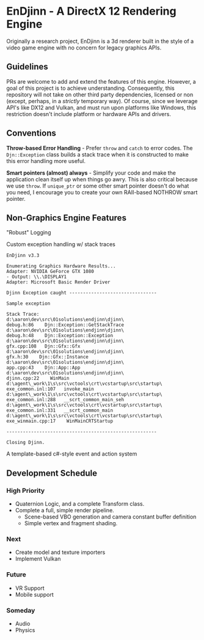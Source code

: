# EnDjinn - A DirectX 12 Rendering Engine

Originally a research project, EnDjinn is a 3d renderer built in the style of a video game engine with no concern for legacy graphics APIs.

## Guidelines

PRs are welcome to add and extend the features of this engine. However, a goal of this project is to achieve understanding. Consequently, this repository will not take on other third party dependencies, licensed or non (except, perhaps, in a *strictly* temporary way).
Of course, since we leverage API's like DX12 and Vulkan, and must run upon platforms like Windows, this restriction doesn't include platform or hardware APIs and drivers.

## Conventions

**Throw-based Error Handling** - Prefer `throw` and `catch` to error codes. The `Djn::Exception` class builds a stack trace when it is constructed to make this error handling more useful.

**Smart pointers (almost) always** - Simplify your code and make the application clean itself up when things go awry. This is also critical because we use `throw`. If `unique_ptr` or some other smart pointer doesn't do what you need, I encourage you to create your own RAII-based NOTHROW smart pointer.

## Non-Graphics Engine Features

"Robust" Logging

Custom exception handling w/ stack traces

```
EnDjinn v3.3

Enumerating Graphics Hardware Results...
Adapter: NVIDIA GeForce GTX 1080
- Output: \\.\DISPLAY1
Adapter: Microsoft Basic Render Driver

Djinn Exception caught --------------------------------

Sample exception

Stack Trace:
d:\aaron\dev\src\01solutions\endjinn\djinn\                          debug.h:86    Djn::Exception::GetStackTrace
d:\aaron\dev\src\01solutions\endjinn\djinn\                          debug.h:48    Djn::Exception::Exception
d:\aaron\dev\src\01solutions\endjinn\djinn\                          gfx.cpp:108   Djn::Gfx::Gfx
d:\aaron\dev\src\01solutions\endjinn\djinn\                            gfx.h:30    Djn::Gfx::Instance
d:\aaron\dev\src\01solutions\endjinn\djinn\                          app.cpp:43    Djn::App::App
d:\aaron\dev\src\01solutions\endjinn\djinn\                        djinn.cpp:22    WinMain
d:\agent\_work\1\s\src\vctools\crt\vcstartup\src\startup\     exe_common.inl:107   invoke_main
d:\agent\_work\1\s\src\vctools\crt\vcstartup\src\startup\     exe_common.inl:288   __scrt_common_main_seh
d:\agent\_work\1\s\src\vctools\crt\vcstartup\src\startup\     exe_common.inl:331   __scrt_common_main
d:\agent\_work\1\s\src\vctools\crt\vcstartup\src\startup\    exe_winmain.cpp:17    WinMainCRTStartup

-------------------------------------------------------

Closing Djinn.
```

A template-based c#-style event and action system

## Development Schedule

### High Priority
- Quaternion Logic, and a complete Transform class.
- Complete a full, simple render pipeline.
  - Scene-based VBO generation and camera constant buffer definition
  - Simple vertex and fragment shading.

### Next
- Create model and texture importers
- Implement Vulkan

### Future
- VR Support
- Mobile support

### Someday

- Audio
- Physics

